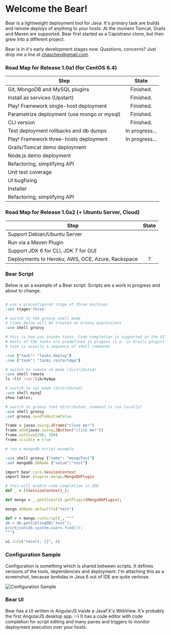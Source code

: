 # Welcome the Bear!

Bear is a lightweight deployment tool for Java. It's primary task are builds and remote deploys of anything to your hosts. At the moment Tomcat, Grails and Maven are supported. Bear first started as a Capistrano clone, but then grew into a different project.

Bear is in it's early development stages now. Questions, concerns? Just drop me a line at chaschev@gmail.com.

### Road Map for Release 1.0a1 (for CentOS 6.4)

| Step                                        | State          | 
| ------------------------------------------- |:--------------:|
| Git, MongoDB and MySQL plugins              | Finished.      |
| Install as services (Upstart)               | Finished.      | 
| Play! Framework single-host deployment      | Finished.      | 
| Parametrize deployment (use mongo or mysql) | Finished.      |
| CLI version                                 | Finished.      |
| Test deployment rollbacks and db dumps      | In progress... |
| Play! Framework three-hosts deployment      | In progress... |
| Grails/Tomcat demo deployment               |                |
| Node.js demo deployment                     |                |
| Refactoring, simplifying API                |                |
| Unit test coverage                          |                |
| UI bugfixing                                |                |
| Installer                                   |                |
| Refactoring, simplifying API                |                |



### Road Map for Release 1.0a2 (+ Ubuntu Server, Cloud)

| Step                                        | State          | 
| ------------------------------------------- |:--------------:|
| Support Debian/Ubuntu Server                |                |
| Run via a Maven Plugin                      |                |
| Support JDK 6 for CLI, JDK 7 for GUI        |                | 
| Deployments to Heroku, AWS, GCE, Azure, Rackspace |      ?       |

### Bear Script

Below is an a example of a Bear script. Scripts are a work in progress and about to change.

```ruby

# use a preconfigured stage of three machines
:set stage='three'

# switch to the groovy shell mode
# lines below will be treated as Groovy expressions
:use shell groovy

# this is how you invoke tasks. Code completion is supported in the UI.
# mosts of the tasks are predefined in plugins (i.e. in Grails plugin)
# task is usually a sequence of shell commands

:run {"task": "tasks.deploy"}
:run {"task": "tasks.restartApp"}

# switch to remote sh mode (distributed)
:use shell remote
ls -ltr /var/lib/myApp

# switch to sql mode (distributed)
:use shell mysql
show tables;

# switch to groovy (not distributed, command is run locally)
:use shell groovy
:set groovy.sendToHosts=false

frame = javax.swing.JFrame("close me!")
frame.add(javax.swing.JButton("click me!"))
frame.setSize(200, 100)
frame.visible = true

# run a mongodb script example

:use shell groovy {"name": "mongoTest"}
:set mongoDb.dbName {"value":"test"}

import bear.core.SessionContext
import bear.plugins.mongo.MongoDbPlugin

# this will enable code completion in IDE
def _ = ((SessionContext)_);

def mongo = _.getGlobal().getPlugin(MongoDbPlugin);

mongo.dbName.defaultTo("test")

def r = mongo.runScript(_, """
db = db.getSiblingDB('test');
printjson(db.system.users.find());
""")

ui.info("result: {}", r)
```

### Configuration Sample

Configuration is something which is shared between scripts. It defines versions of the tools, dependencies and deployment. I'm attaching this as a screenshot, because lambdas in Java 6 out of IDE are quite verbose.

![Configuration Sample][confSample]

[confSample]: https://raw.github.com/chaschev/bear/master/doc/bear-settings.png

### Bear UI

Bear has a UI written in AngularJS inside a JavaFX's WebView. It's probably the first AngularJS desktop app. :-) It has  a code editor with code completion for script editing and many panes and triggers to monitor deployment execution over your hosts.
